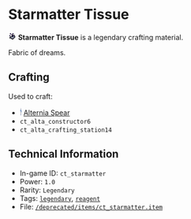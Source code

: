 # Starmatter Tissue

<img src="https://raw.githubusercontent.com/Ceterai/Enternia/main/deprecated/items/ct_starmatter.png" alt="Starmatter Tissue icon" loading="lazy" height=16px width="auto" /> **Starmatter Tissue** is a legendary crafting material.

Fabric of dreams.

## Crafting

Used to craft:

- <img src="https://raw.githubusercontent.com/Ceterai/Enternia/main/items/active/weapons/other/asirai/alternia_spear.png" alt="Alternia Spear icon" loading="lazy" height=16px width="auto" /> [Alternia Spear](https://ceterai.github.io/MyEnternia/Wiki/AlterniaSpear)
- `ct_alta_constructor6`
- `ct_alta_crafting_station14`

## Technical Information

- In-game ID: `ct_starmatter`
- Power: `1.0`
- Rarity: `Legendary`
- Tags: [`legendary`](https://ceterai.github.io/MyEnternia/Wiki/Tags/Legendary), [`reagent`](https://ceterai.github.io/MyEnternia/Wiki/Tags/Reagent)
- File: [`/deprecated/items/ct_starmatter.item`](https://github.com/Ceterai/Enternia/blob/main/deprecated/items/ct_starmatter.item)
